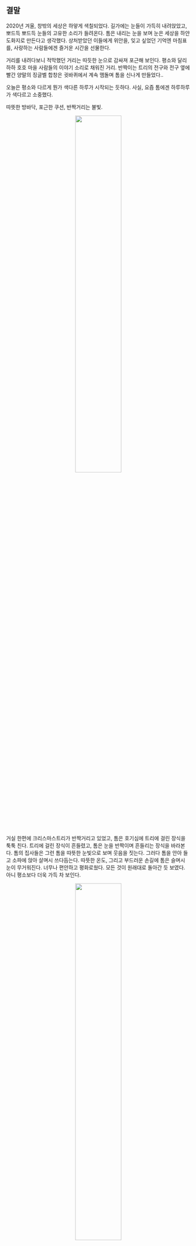 ## 결말

2020년 겨울, 창밖의 세상은 하얗게 색칠되었다.
길가에는 눈들이 가득히 내려앉았고, 뽀드득 뽀드득 눈들의 고유한 소리가 들려온다.
톰은 내리는 눈을 보며 눈은 세상을 하얀 도화지로 만든다고 생각했다. 
상처받았던 이들에게 위안을, 잊고 싶었던 기억엔 마침표를, 사랑하는 사람들에겐 즐거운 시간을 선물한다.

거리를 내려다보니 적막했던 거리는 따듯한 눈으로 감싸져 포근해 보인다. 
평소와 달리 하하 호호 마을 사람들의 이야기 소리로 채워진 거리. 
반짝이는 트리의 전구와 전구 옆에 빨간 양말의 징글벨 합창은 귓바퀴에서 계속 맴돌며 톰을 신나게 만들었다..

오늘은 평소와 다르게 뭔가 색다른 하루가 시작되는 듯하다. 사실, 요즘 톰에겐 하루하루가 색다르고 소중했다.

따뜻한 방바닥, 포근한 쿠션, 반짝거리는 불빛.

<!-- 크리스마스 장식 -->
<p align="center">
<img src="https://images.iskysoft.com/images/christmas-2015/images/christmas-wallpapers-05.png" width="50%" height="50%">
 
거실 한편에 크리스마스트리가 반짝거리고 있었고, 톰은 호기심에 트리에 걸린 장식을 툭툭 친다.
트리에 걸린 장식이 흔들렸고, 톰은 눈을 반짝이며 흔들리는 장식을 바라본다.
톰의 집사들은 그런 톰을 따뜻한 눈빛으로 보며 웃음을 짓는다.
그러다 톰을 안아 들고 소파에 앉아 살며시 쓰다듬는다.
따뜻한 온도, 그리고 부드러운 손길에 톰은 슬며시 눈이 무거워진다.
너무나 편안하고 평화로웠다.
모든 것이 원래대로 돌아간 듯 보였다. 아니 평소보다 더욱 가득 차 보인다.

<!-- 소파에 앉아있는 고양이 -->
<p align="center">
<img src="https://user-images.githubusercontent.com/74239275/100250145-b097f480-2f80-11eb-8978-783565a47a63.jpg" width="50%" height="50%">

톰 앞으로 놓이는 따뜻한 우유. 
이 우유는 톰에게나 집사에게나 특별하다. 
자매 집사들이 고생했을 톰을 위해 서로의 용돈을 모아 산 고양이용 우유이기 때문이다.
톰의 일탈 전에는 우유는 고사하고 물조차도 깜빡 잊어먹던 집사였지만, 이제는 톰을 위해 자신의 용돈도 덥석 낼 수 있게 되었다.
그런 집사들의 변화가 톰에게는 꽤 만족스러웠다.

톰은 연기가 몽글몽글 올라가다 종래엔 사라지는 광경을 관찰하며 우유가 식기를 기다렸다.
기분 좋은 고소한 향기가 톰의 콧속으로 들어왔다.
연기가 사라지듯 톰의 근심 걱정도 없어지는 것 같았다.
톰은 무언가 후련한 표정으로 조금 식은 우유에 입을 댔다.

```
음.. 오랜만에 마시니까 역시 맛있어! 역시 집 나가면 고양이 고생이라니까 집이 최고야..
```

우유를 음미하면서 톰은 정말 행복하다고 생각했다.
우유의 맛은 전이나 지금이나 똑같이 맛있었다.
하지만 많은 경험을 통해 톰은 성장하였다. 우유의 맛은 똑같이 맛있지만, 전이랑 다르게 맛볼 수 있었다.
톰은 또 다른 음식이 생각났다. 바로 참치캔이다.
오랜만에 자신이 좋아했던 우유를 음미한 톰은 가장 좋아하는 음식인 참치캔도 먹고 싶어졌다.

<!-- 참치캔을 생각하는 고양이 톰 -->
<p align="center">
<img src="https://user-images.githubusercontent.com/74491255/100370521-c1606d00-3049-11eb-94a3-61152b5e90f3.png" width="50%" height="50%">

```
집사 그 참치캔은.. 없나..?
```

톰은 집안을 이리저리 둘러보며 참치캔이 있을 만한 곳을 찾아보았다. 보이지 않는 참치캔에 집사 근처를 돌면서 참치캔을 먹고 싶단 신호를 보냈다.
그에 막내 집사는 아쉬운 표정을 지으며 말했다.

```
톰... 참치캔이 먹고 싶은 거야? 
넌 참치캔이 먹고 싶을 때마다 내 다리 근처에서 맴돌았지...
내가 매번 너에게 참치캔을 주는 담당이었으니까.
미안... 이번에 언니랑 고양이용 우유 산다고 용돈을 다 써버렸어..!
꼭 다음 달엔 정말 맛있는 참치 캔을 사줄게!!! 
```

참치캔이 다 떨어져 조금은 아쉬웠지만 막내 집사의 약속과 따뜻한 말에 톰의 마음은 따뜻해졌다. 
우유만으로도 만족했어, 내게 약속해 줘서 고마워라는 마음을 전하기 위해 톰은 막내 집사의 다리에 머리를 비볐다.

긴 여정을 다녀오는 동안 톰은 제대로 된 식사를 즐기지 못하였다.
집에서 편하게 식사를 해결할 때에는 일상이 마냥 지루하기만 하였다.
하지만 바깥세상을 구경하고 여러 친구를 만나고 오니 이런 일상도 소중하다는 것을 깨달았다.

```
어쩌면.. 가끔 이런 일탈은 괜찮을지도..?
```

톰은 따뜻한 우유를 즐기며 몸이 노곤해지는 것을 즐기고 있다.

<!-- 따뜻한 우유 -->
<p align="center"><img src="https://cdn.pixabay.com/photo/2017/08/06/17/41/milk-2594538_960_720.jpg" width="50%" height="50%">

집사는 일터에 휴가를 냈는지 부쩍 톰이랑 있는 시간이 늘었다.
전에는 자주 들을 수 없던 톰의 이름을 부르는 소리도 자주 들려왔고, 톰이 그루밍하는 횟수가 눈에 띄게 줄 정도로 빗질도 자주 해주었다.

<!-- 톰과 놀아주는 집사의 모습 -->
<p align="center"><img src="https://cdn.pixabay.com/photo/2017/11/11/17/48/animals-2939754_960_720.jpg" width="50%" height="50%">

```
뭔가 다시 옛날로 돌아간 것 같아서 좋아...
```

창밖으로 보이는 일출.
어느새 환한 햇빛이 어두운 골목길부터 따뜻한 우리 집까지 비추려 하고 있다.

조금만 지나면 제리도 잠에서 깰 터였다.
사실 겨울이 되고 제리가 밖에서 먹이를 구하는 것이 어려워지자 톰이 선심을 썼던 것이었다.
오늘은 파티를 하는 날이다.
톰은 최대한 멋지게, 이쁘게 보이기 위해 일찍 일어나 세수를 하는 중이었다.

문득 집을 나가기 전 나에게 관심을 주지 않던 집사에게 잘 보이기 위해 세수했을 때가 떠오른다.
톰은 그때의 기억이 조금씩 떠오르려 하자 고개를 절레절레 저었다. 
```
이제는 그때와 달라..!
```
```
그나저나 제리는 뭐하고 있지?
```
그때 저 멀리서 제리가 총총걸음으로 달려온다.
톰을 발견한 제리는 환하게 웃으며 달려온다.
제리도 파티 때문에 신경을 쓴 것인지 예쁜 넥타이를 매고 있었다.

<!-- 넥타이를 맨 제리의 모습 -->
<p align="center">
<img src="https://i.esdrop.com/d/ae3uowwHWB.jpg" width="25%" height="25%">
 
```
제리 오늘 좀 귀여운데? 신경 좀 썼나 보네~~
```
오늘따라 제리가 더욱 귀엽게 느껴진다.
톰은 이러한 제리의 모습이 오랜만이었기에 계속해서 제리를 쳐다보았다. 
```
톰! 뭐해??
우리 오늘 파티하는 날인 거 알지??
```

톰은 당연하다는 듯이 제리에게 말했다.

```
당연히 알지~
오늘 뭐 하고 놀까??
```

제리가 씩 웃으며 말했다.

```
오랜만에 내기하는 건 어때?
```

제리가 톰에게 내기를 제안했다.
제리와 톰은 옛날부터 수많은 내기를 즐겨 했었다.

```
옛날에 했던 술래잡기를 하는 거야, 이긴 사람 소원 들어주기!
```
```
좋아, 하지만 예전처럼 봐주지 않을 거야!
```

톰과 제리의 술래잡기의 방식은 이러했다.
술래는 톰, 도망가는 사람은 제리였다.

항상 톰이 봐주기 때문에 제리가 이기곤 했지만 이번엔 제대로 할 마음인 것 같다.

```
먼저 도망가 30초 동안 숫자 센다~
```

<!-- 숫자 세는 톰과 도망가는 제리 -->
<p align="center"><img src="https://user-images.githubusercontent.com/74265263/100285919-1a31f600-2fb5-11eb-8464-3b00710fc8bc.jpg" width="50%" height="50%">


제리가 도망갔다.
톰이 제리를 쫓으려 한다.

```
흠.. 이 기분 되게 오랜만이네..
```

톰은 집을 나가는 일탈을 저질렀을 때의 자신이 떠올랐다.
슬퍼하던 자신의 기분을 풀어주기 위해 내기를 제안했던 제리의 모습이 떠올랐다.

```
그때의 제리는 참 고마웠지
```

제리는 톰에게 정말 소중한 존재임을 톰은 다시금 느낄 수 있었다.
그때와 다르게 그저 즐기기 위한 내기를 하는 지금의 상황이 그리웠었던 것 같다.

톰은 예전에는 당연했던 이 놀이가 오늘따라 왠지 서글프다.
힘든 일을 겪어서일까. 
당연했던 일상이 당연하지 않게 느껴진다.

```
그동안 이런 일상을 소중하게 생각하지 않았어.
앞으로는 하루하루를 소중하게 생각할 거야!
```

톰은 달리면서 생각했다.

```
톰! 뭐해? 안 잡을 거야?!
```

제리가 소파 아래에서 소리쳤다.

톰은 소파 앞에 엎드려 소파 밑으로 앞발을 휘저었다.
물론 고양이인 톰은 소파 밑으로 충분히 들어갈 수 있었다.
하지만 제리와의 술래잡기를 더 오래 즐기고 싶었다.
이러한 사실을 모르는 제리는 소파 아래에서 웃긴 표정을 지으며 톰을 약 올렸다.

그러자 톰도 제리를 따라 소파 밑으로 들어갔다.

<!-- 소파에 앉아있는 고양이 -->
<p align="center">
<img src="https://user-images.githubusercontent.com/74239275/100304970-554b1e00-2fe3-11eb-8793-40e00fefd3c2.jpg" width="50%" height="50%">
 
제리는 톰을 피해 소파 아래에서 이리저리 도망쳤다.
그런 제리를 따라 톰도 소파 아래를 열심히 휘저었다.
제리는 소파 끝에 도달하자 이제 도망칠 곳이 없다고 생각했는지 거실 쪽으로 방향을 틀었다.
제리가 소파와 거실의 경계에 도달했을 때 제리를 잡아 올리는 손길이 느껴졌다. 

```
아유 먼지!
```

제리를 붙잡은 손은 집사의 손이었다.
집사의 나머지 손은 제리를 쫓아 소파 아래에서 나오던 톰을 붙잡았다.

```
둘 다 먼지투성이야!
```

<!-- 서로를 보며 웃는 톰과 제리 -->
<p align="center">
<img src="https://postfiles.pstatic.net/MjAyMDExMjZfMjc2/MDAxNjA2Mzg1MTU5MDc1.lro-mie51nbn7BtqO7stJEuXwMv4uMjcMac2GyoM4ogg.RSdtLtSIYDJVqqnhO1OShZnhxXeTqIahhVFpPRtaExsg.JPEG.eunyoungyi/%EA%B2%B0%EB%A7%90_%EC%84%9C%EB%A1%9C%EB%A5%BC_%EB%B3%B4%EB%A9%B0_%EC%9B%83%EB%8A%94_%ED%86%B0%EA%B3%BC%EC%A0%9C%EB%A6%AC.jpg?type=w773" width="50%" height="50%">
 
순간 톰과 제리는 눈이 마주쳤고, 흐뭇하게 웃는다.
톰이 입을 연다.

```
맞아.. 나는 이런 게 그리웠던 거 같아..
집사의 애정 섞인 꾸중마저도 너무 좋아 이젠!
나를 사랑해 줄 집사를 찾아 그 고생을 했다니...
그런 집사가 바로 옆에 있었는데 그것도 모르고 말이야..
```
```
그러게 톰~ 우리는 이번 사건을 통해 큰 깨달음을 얻었다 정말~
```

집사의 외침에 둘의 훈훈한 대화는 끝이 났다. 

```
안 되겠다, 너희 둘 다 오늘 목욕이야!
톰, 너도 이리 와!
```

<!-- 오리 인형이 떠 있는 욕조가 있는 욕실의 모습 -->
<p align="center"><img src="https://i.esdrop.com/d/WzcdcZrOO8.jpg" width="50%" height="50%">
 
집사는 제리와 톰을 번쩍 안아 욕실로 데려갔다.
욕조에는 따듯한 물이 받아져 있었다.
톰이 좋아하는 오리 인형도 둥둥 떠다녔다.
집사는 톰과 제리를 내려놓고 말했다.

```
잠시만 기다려, 금방 올게.
```

집사는 문을 닫고 나갔다.
톰과 제리는 서로 눈을 마주치고 말을 하지 않아도 통한다는 듯이 씩 웃으며 집사를 놀라게 할 준비를 했다.

```
제리. 넌 어디 숨을래?
난 세면대 아래에 숨을 생각이야.
```
톰이 소곤거리면서 제리에게 묻자 제리는 걱정스러운 듯한 표정으로 제리에게 물었다.
```
톰. 숨게 되면 집사가 너무 놀라지 않을까?
```
제리의 물음에 톰은 고개를 끄덕이더니 이내 다시 장난스러운 표정으로 말했다.
```
하나의 이벤트라고 생각하자. 제리
```
톰의 말에 그제야 제리는 장난스러운 표정을 지으며 말했다.
영락없이 영혼의 한 쌍이었다.
```
그래. 그럼 나는 천장에 붙어있을게.
집사가 오면 떨어져야겠어. 크크크.
```
제리의 말에 톰은 엄지를 들면서 말했다.
```
좋은 생각이야!
```
그렇게 톰은 세면대 아래로, 제리는 천장으로 올라가 각자 주인을 놀라게 할 준비를 했다.

그들이 각자의 위치에서 주인을 놀라게 할 준비를 마치기 무섭게 주인이 욕실 문을 열고 들어왔다.
욕실 문을 열고 들어온 주인은 톰과 제리가 없어져 당황해한다.

그러나 주인이 당황한 표정을 지을 틈도 없이 제리는 주인을 향해 천장에서 떨어졌고, 톰은 제리 때문에 넘어진 주인을 향해 물을 뿌렸다.
톰과 제리의 깜짝 이벤트에 당한 주인은 톰과 제리를 향해 소리쳤다.
```
이 녀석들!! 나에게 도발했다 이 말이지~?? 가만 안 둬~~
이리 와!!
``` 
톰과 제리는 주인이 다시 일어나서 그들에게 복수하기 전에 욕실에서 도망쳤다.

이를 놓칠새랴 주인이 일어나서 그들을 뒤쫓았다.
그들은 집안을 헤집으며 주인에게 잡히지 않기 위해 도망 다녔다. 

그들은 요리조리 잘 도망 다녔지만 뛰는 동물 위에 나는 사람이었다.
얼마 되지 않아 그들은 곧 주인에게 잡히고 말았다.
```
잡았다 요 녀석들~ 나를 놀라게 한 대가를 치러야 한다는 것은 잘 알고 있겠지~??
```

집사는 빠르게 욕실 문을 닫고 톰과 제리를 잡아 욕조 안에 넣었다.
```
톰. 이번이 마지막이야.
내가 여기서 지켜보고 있을 거야.
```
```
으악!! 잡혔다! 물 싫은데...
```
```
넌 왜 안 와?
```
제리는 모른 척하고 있었지만, 집사의 말에 하는 수없이 욕조 안에 들어갔다.
```
나도 목욕은 싫어~!
```
```
녀석들. 어차피 목욕할 거면서 왜 반항하는 거야.
```
평소 목욕이라고 하면 질색하던 톰이었지만 이번에는 달랐다.

일탈이라는 것을 해보며 목욕보다 더 힘든 일들을 겪어왔기 때문이다.
무섭고 힘든 일을 겪으면서 톰의 싫음 순위는 많이 변해온 것 같다.
물은 톰을 더 이상 무섭게 하지 않았다.

오히려 이제 톰에게 목욕은 하나의 쉬는 시간이 된 것만 같았다.
아직 물은 싫지만 집사에게서 느껴지는 따뜻한 손길은 톰을 편하게 해주었다.
```
그래 이 손길.. 정말 너무 그리웠어.. 행복하다 정말..
```
톰은 행복감에 젖어 미소를 지었다.
```
톰~~ 행복해보이네~~ 하 이게 우리가 그토록 바라던 행복아니겠어??
```
```
그니까.. 너무 행복해!! 잭과 미야는 잘지내고 있겠지?? 보고싶네..
```
```
그러게!! 잘 지내고 있겠지~ 아무튼 잭도 다시 착한 잭으로 돌아와서 다행이야~ 얼마나 무서웠다구
```
제리는 무서운 잭의 모습을 생각하며 부르르 떨었다. 

한편, 잭은 미야를 데리고 미야가 노을 너머 세계에 있을 동안 달라진 풍경을 찬찬히 보여주었다.
아직은 낯선 환경에서 미야가 사소한 것에도 놀랄 때마다 잭은 옆에서 미야를 감싸안았다.
항상 날카롭고 거칠었던 이전과는 사뭇 다른 모습이다.

```
미야, 이제 옆에 내가 있으니 걱정하지마.
```
```
잭...고마워
아 참, 오늘 보여줄 것이 있다면서! 빨리 보여줘~
```

```
비.밀이야
아무 말 말고 따라오기나 해봐
```
잭은 미야의 눈을 손으로 가린 채 어디론가 데려갔다.
```
뭐야 잭 여기가 어디야~
빨리 손 치워봐~
```
잭은 미야의 눈을 가린 손을 치웠다.


<!--하트 연등 -->
<p align="center"><img src="https://i.esdrop.com/d/N5sNZFAx8Y.jpg" width="50%" height="50%">

```
...!
저건.. 하트..?
뭐야 잭...이런 건 언제 다 준비했어...
```
```
여기 톰이 애용하는 공터잖아.
오늘 여기서 연등 날리기를 한다는 소식을 톰이 집사한테 듣고 알려줬어.
미야, 지금까지 고생시켜서 미안해. 
다시는 그때처럼 너를 두고 가는 일 없을 거야.
나랑 결혼하자. 그리고 우리를 반씩 닮은 아기도 나아서 함께 행복하게 살자.
```
```
...잭!
```
미야는 감동의 눈물을 흘리며 잭을 껴안았다.


